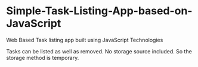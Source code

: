 # Simple-Task-Listing-App-based-on-JavaScript
Web Based Task listing app built using JavaScript Technologies

Tasks can be listed as well as removed. No storage source included. So the storage method is temporary.
